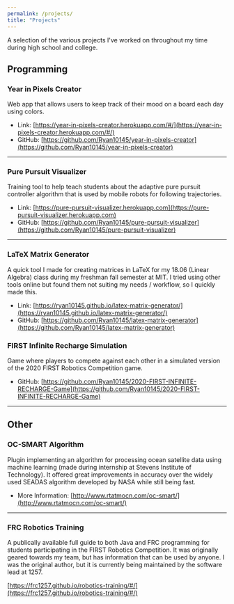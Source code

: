 ```yaml
---
permalink: /projects/
title: "Projects"
---
```


A selection of the various projects I've worked on throughout my time during high school and college.

## Programming

### Year in Pixels Creator

Web app that allows users to keep track of their mood on a board each day using colors.

- Link: [https://year-in-pixels-creator.herokuapp.com/#/](https://year-in-pixels-creator.herokuapp.com/#/)
- GitHub: [https://github.com/Ryan10145/year-in-pixels-creator](https://github.com/Ryan10145/year-in-pixels-creator)

---

### Pure Pursuit Visualizer

Training tool to help teach students about the adaptive pure pursuit controller algorithm that is used by mobile robots for following trajectories.

- Link: [https://pure-pursuit-visualizer.herokuapp.com](https://pure-pursuit-visualizer.herokuapp.com)
- GitHub: [https://github.com/Ryan10145/pure-pursuit-visualizer](https://github.com/Ryan10145/pure-pursuit-visualizer)

---

### LaTeX Matrix Generator

A quick tool I made for creating matrices in LaTeX for my 18.06 (Linear Algebra) class during my freshman fall semester at MIT. I tried using other tools online but found them not suiting my needs / workflow, so I quickly made this.

- Link: [https://ryan10145.github.io/latex-matrix-generator/](https://ryan10145.github.io/latex-matrix-generator/)
- GitHub: [https://github.com/Ryan10145/latex-matrix-generator](https://github.com/Ryan10145/latex-matrix-generator)

### FIRST Infinite Recharge Simulation

Game where players to compete against each other in a simulated version of the 2020 FIRST Robotics Competition game.

- GitHub: [https://github.com/Ryan10145/2020-FIRST-INFINITE-RECHARGE-Game](https://github.com/Ryan10145/2020-FIRST-INFINITE-RECHARGE-Game)

---

## Other

### OC-SMART Algorithm

Plugin implementing an algorithm for processing ocean satellite data using machine learning (made during internship at Stevens Institute of Technology). It offered great improvements in accuracy over the widely used SEADAS algorithm developed by NASA while still being fast.

- More Information: [http://www.rtatmocn.com/oc-smart/](http://www.rtatmocn.com/oc-smart/)

---

### FRC Robotics Training

A publically available full guide to both Java and FRC programming for students participating in the FIRST Robotics Competition. It was originally geared towards my team, but has information that can be used by anyone. I was the original author, but it is currently being maintained by the software lead at 1257.

[https://frc1257.github.io/robotics-training/#/](https://frc1257.github.io/robotics-training/#/)
